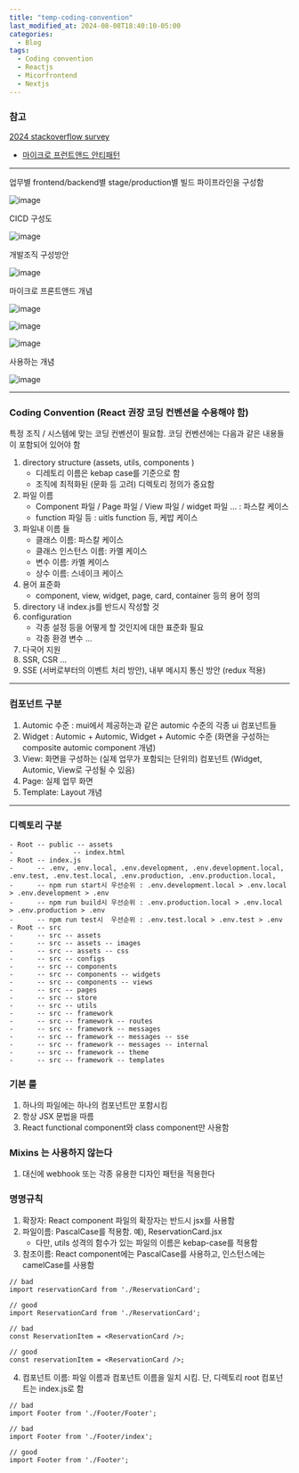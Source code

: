 ```yaml
---
title: "temp-coding-convention"  
last_modified_at: 2024-08-08T18:40:10-05:00
categories:
  - Blog
tags:
  - Coding convention
  - Reactjs
  - Micorfrontend
  - Nextjs
---
```


### 참고  
[2024 stackoverflow survey](https://survey.stackoverflow.co/2024/technology#most-popular-technologies)  

- [마이크로 프런트앤드 안티패턴](https://dev.to/florianrappl/top-10-micro-frontend-anti-patterns-3809)
  

---
업무별 frontend/backend별 stage/production별 빌드 파이프라인을 구성함  

![image](https://github.com/user-attachments/assets/646f10e7-8871-4bf1-baa8-092bccf8699a)   

CICD 구성도  

![image](https://github.com/user-attachments/assets/757849f8-4597-4599-b993-9b5fb1ca003c)

개발조직 구성방안   

![image](https://github.com/user-attachments/assets/a42091a4-dcba-4c2e-bd83-dd3a4cffab59)


마이크로 프론트앤드 개념  

![image](https://github.com/user-attachments/assets/41f44cdf-b740-468d-8924-db32ad046294)  

![image](https://github.com/user-attachments/assets/93a1df38-00ed-4fe3-b588-d2e3622e4420)   

![image](https://github.com/user-attachments/assets/6f426034-5272-44a3-b70b-0b9143abfefa)   

사용하는 개념  

![image](https://github.com/user-attachments/assets/a3c1313a-6a45-4027-8ced-9bd67bec30bf)  

---
### Coding Convention  (React 권장 코딩 컨벤션을 수용해야 함)
특정 조직 / 시스템에 맞는 코딩 컨벤션이 필요함. 코딩 컨벤션에는 다음과 같은 내용들이 포함되어 있어야 함    
1. directory structure  (assets, utils, components )
   - 디레토리 이름은 kebap case를 기준으로 함
   - 조직에 최적화된 (문화 등 고려) 디렉토리 정의가 중요함
2. 파일 이름  
   - Component 파일 / Page 파일 / View 파일 / widget 파일 ...  : 파스칼 케이스
   - function 파일 등 : uitls function 등, 케밥 케이스
3. 파일내 이름 들
   - 클래스 이름: 파스칼 케이스
   - 클래스 인스턴스 이름: 카멜 케이스  
   - 변수 이름: 카멜 케이스
   - 상수 이름: 스네이크 케이스  
4. 용어 표준화
   - component, view, widget, page, card, container 등의 용어 정의  
5. directory 내 index.js를 반드시 작성할 것 
6. configuration
   - 각종 설정 등을 어떻게 할 것인지에 대한 표준화 필요
   - 각종 환경 변수 ...
7. 다국어 지원   
8. SSR, CSR ...
9. SSE (서버로부터의 이벤트 처리 방안), 내부 메시지 통신 방안 (redux 적용)

---
### 컴포넌트 구분
1. Automic 수준 : mui에서 제공하는과 같은 automic 수준의 각종 ui 컴포넌트들
2. Widget : Automic + Automic, Widget + Automic 수준 (화면을 구성하는 composite automic component 개념)
3. View: 화면을 구성하는 (실제 업무가 포함되는 단위의) 컴포넌트 (Widget, Automic, View로 구성될 수 있음)
4. Page: 실제 업무 화면  
5. Template: Layout 개념

---
### 디렉토리 구분  
```
- Root -- public -- assets   
-               -- index.html
- Root -- index.js
-      -- .env, .env.local, .env.development, .env.development.local, .env.test, .env.test.local, .env.production, .env.production.local,
-      -- npm run start시 우선순위 : .env.development.local > .env.local > .env.development > .env
-      -- npm run build시 우선순위 : .env.production.local > .env.local > .env.production > .env
-      -- npm run test시  우선순위 : .env.test.local > .env.test > .env  
- Root -- src 
-      -- src -- assets
-      -- src -- assets -- images
-      -- src -- assets -- css  
-      -- src -- configs
-      -- src -- components
-      -- src -- components -- widgets
-      -- src -- components -- views
-      -- src -- pages
-      -- src -- store  
-      -- src -- utils
-      -- src -- framework
-      -- src -- framework -- routes
-      -- src -- framework -- messages
-      -- src -- framework -- messages -- sse
-      -- src -- framework -- messages -- internal  
-      -- src -- framework -- theme
-      -- src -- framework -- templates              
```

### 기본 룰
1. 하나의 파일에는 하나의 컴포넌트만 포함시킴
2. 항상 JSX 문법을 따름
3. React functional component와 class component만 사용함

### Mixins 는 사용하지 않는다  
1. 대신에 webhook 또는 각종 유용한 디자인 패턴을 적용한다

### 명명규칙  
1. 확장자: React component 파일의 확장자는 반드시 jsx를 사용함
2. 파일이름: PascalCase를 적용함. 예), ReservationCard.jsx
   - 다만, utils 성격의 함수가 있는 파일의 이름은 kebap-case를 적용함
3. 참조이름: React component에는 PascalCase를 사용하고, 인스턴스에는 camelCase를 사용함
```
// bad
import reservationCard from './ReservationCard';

// good
import ReservationCard from './ReservationCard';

// bad
const ReservationItem = <ReservationCard />;

// good
const reservationItem = <ReservationCard />;
```
4. 컴포넌트 이름: 파일 이름과 컴포넌트 이름을 일치 시킴. 단, 디렉토리 root 컴포넌트는 index.js로 함
```
// bad
import Footer from './Footer/Footer';

// bad
import Footer from './Footer/index';

// good
import Footer from './Footer';
```
